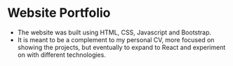 
# Website Portfolio

* The website was built using HTML, CSS, Javascript and Bootstrap.
* It is meant to be a complement to my personal CV, more focused on showing the projects, but eventually to expand to React and experiment on with different technologies.
